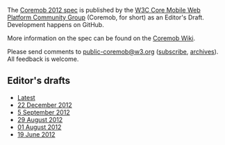 The [Coremob 2012 spec](http://coremob.github.com/coremob-2012/) is published by the [W3C Core Mobile Web Platform Community Group](http://coremob.org) (Coremob, for short) as an Editor's Draft. Development happens on GitHub.

More information on the spec can be found on the [Coremob Wiki](http://www.w3.org/community/coremob/wiki/Specs/).

Please send comments to [public-coremob@w3.org](mailto:public-coremob@w3.org) ([subscribe](mailto:public-coremob-request@w3.org), [archives](http://lists.w3.org/Archives/Public/public-coremob/)). All feedback is welcome.

Editor's drafts
---------------

* [Latest](http://coremob.github.com/coremob-2012/)
* [22 December 2012](http://coremob.github.com/coremob-2012/ED-coremob-20121222.html)
* [5 September 2012](http://coremob.github.com/coremob-2012/ED-coremob-20120905.html)
* [29 August 2012](http://coremob.github.com/coremob-2012/ED-coremob-20120829.html)
* [01 August 2012](http://coremob.github.com/coremob-2012/ED-coremob-20120801.html)
* [19 June 2012](http://coremob.github.com/coremob-2012/ED-coremob-20120619.html)